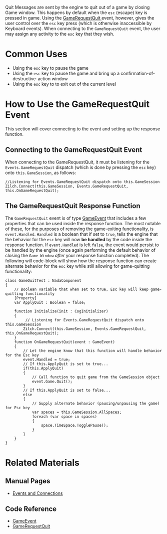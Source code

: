 Quit Messages are sent by the engine to quit out of a game by closing Game window. This happens by default when the `esc` (escape) key is pressed in game. Using the [ GameRequestQuit  ](https://github.com/ZilchEngine/ZilchDocs/blob/master/code_reference/event_reference.markdown#gamerequestquit) event, however, gives the user control over the `esc` key press (which is otherwise inaccessible by Keyboard events). When connecting to the `GameRequestQuit` event, the user may assign any activity to the `esc` key that they wish. 

 # Common Uses
 - Using the `esc` key to pause the game
 - Using the `esc` key to pause the game and bring up a confirmation-of-destructive-action window
 - Using the `esc` key to to exit out of the current level

 # How to Use the GameRequestQuit Event
This section will cover connecting to the event and setting up the response function.

 ## Connecting to the GameRequestQuit Event
When connecting to the GameRequestQuit, it must be listening for the `Events.GameRequestQuit` dispatch (which is done by pressing the `esc` key) onto `this.GameSession`, as follows:

```lang=csharp
//Listening for Events.GameRequestQuit dispatch onto this.GameSession
Zilch.Connect(this.GameSession, Events.GameRequestQuit, this.OnGameRequestQuit);
```

 ## The GameRequestQuit Response Function
The `GameRequestQuit` event is of type [GameEvent](https://github.com/ZilchEngine/ZilchDocs/blob/master/zilch_editor_documentation/code_reference/class_reference/gameevent.markdown)  that includes a few properties that can be used inside the response function. The most notable of these, for the purposes of removing the game-exiting functionality, is `event.Handled`. `Handled` is a boolean that if set to `true`, tells the engine that the behavior for the `esc` key will now **be handled** by the code inside the response function. If `event.Handled` is left `false`, the event would persist to be handled by the engine (once again performing the default behavior of closing the `Game Window` *after* your response function completed).
The following will code-block will show how the response function can create alternate behavior for the `esc` key while still allowing for game-quitting functionality:

```
class GameQuitTest : NadaComponent
{
    // Boolean variable that when set to true, Esc key will keep game-quitting functionality
    [Property]
    var ApplyQuit : Boolean = false;

    function Initialize(init : CogInitializer)
    {
         // Listening for Events.GameRequestQuit dispatch onto this.GameSession
        Zilch.Connect(this.GameSession, Events.GameRequestQuit, this.OnGameRequestQuit);
    }
    function OnGameRequestQuit(event : GameEvent)
    {
        // Let the engine know that this function will handle behavior for the Esc key
        event.Handled = true;
        // If this.ApplyQuit is set to true...
        if(this.ApplyQuit)
        {
            // Call function to quit game from the GameSession object
            event.Game.Quit();
        }
        // If this.ApplyQuit is set to false...
        else
        {
            // Supply alternate behavior (pausing/unpausing the game) for Esc key
            var spaces = this.GameSession.AllSpaces;
            foreach (var space in spaces)
            {
                space.TimeSpace.TogglePause();
            }
        }
    }
}
```


 # Related Materials
 ## Manual Pages
- [Events and Connections](https://github.com/ZilchEngine/ZilchDocs/blob/master/zilch_editor_documentation/zeromanual/scripting/eventsandconnections.markdown)

 ## Code Reference
- [GameEvent](https://github.com/ZilchEngine/ZilchDocs/blob/master/zilch_editor_documentation/code_reference/class_reference/gameevent.markdown) 
- [ GameRequestQuit  ](https://github.com/ZilchEngine/ZilchDocs/blob/master/code_reference/event_reference.markdown#gamerequestquit)

 

 